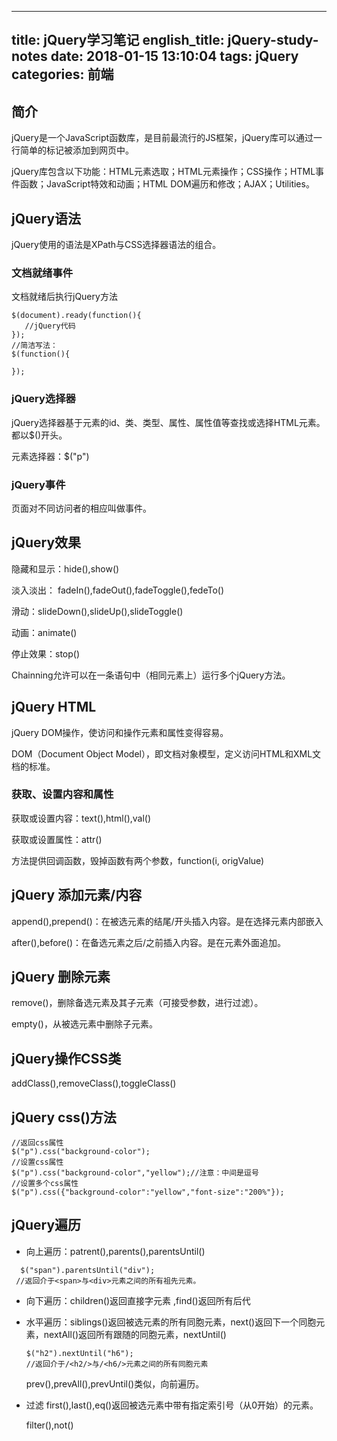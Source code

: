 
---
title: jQuery学习笔记
english_title: jQuery-study-notes
date: 2018-01-15 13:10:04
tags: jQuery
categories: 前端
---
## 简介
jQuery是一个JavaScript函数库，是目前最流行的JS框架，jQuery库可以通过一行简单的标记被添加到网页中。

jQuery库包含以下功能：HTML元素选取；HTML元素操作；CSS操作；HTML事件函数；JavaScript特效和动画；HTML DOM遍历和修改；AJAX；Utilities。

## jQuery语法
jQuery使用的语法是XPath与CSS选择器语法的组合。

### 文档就绪事件
文档就绪后执行jQuery方法
```
$(document).ready(function(){
   //jQuery代码 
});
//简洁写法：
$(function(){
    
});
```
### jQuery选择器
jQuery选择器基于元素的id、类、类型、属性、属性值等查找或选择HTML元素。都以$()开头。

元素选择器：$("p")

### jQuery事件
页面对不同访问者的相应叫做事件。

## jQuery效果
隐藏和显示：hide(),show() 

淡入淡出： fadeIn(),fadeOut(),fadeToggle(),fedeTo()

滑动：slideDown(),slideUp(),slideToggle()

动画：animate()

停止效果：stop()

Chainning允许可以在一条语句中（相同元素上）运行多个jQuery方法。

## jQuery HTML
jQuery DOM操作，使访问和操作元素和属性变得容易。

DOM（Document Object Model），即文档对象模型，定义访问HTML和XML文档的标准。
### 获取、设置内容和属性
获取或设置内容：text(),html(),val()

获取或设置属性：attr()

方法提供回调函数，毁掉函数有两个参数，function(i, origValue)

## jQuery 添加元素/内容
append(),prepend()：在被选元素的结尾/开头插入内容。是在选择元素内部嵌入

after(),before()：在备选元素之后/之前插入内容。是在元素外面追加。


## jQuery 删除元素

remove()，删除备选元素及其子元素（可接受参数，进行过滤）。

empty()，从被选元素中删除子元素。


## jQuery操作CSS类
addClass(),removeClass(),toggleClass()

## jQuery css()方法
```
//返回css属性
$("p").css("background-color");
//设置css属性
$("p").css("background-color","yellow");//注意：中间是逗号
//设置多个css属性
$("p").css({"background-color":"yellow","font-size":"200%"});
```
## jQuery遍历
- 向上遍历：patrent(),parents(),parentsUntil()
```
  $("span").parentsUntil("div");
 //返回介于<span>与<div>元素之间的所有祖先元素。
```
- 向下遍历：children()返回直接字元素  ,find()返回所有后代

- 水平遍历：siblings()返回被选元素的所有同胞元素，next()返回下一个同胞元素，nextAll()返回所有跟随的同胞元素，nextUntil()
   ```
   $("h2").nextUntil("h6");
   //返回介于/<h2/>与/<h6/>元素之间的所有同胞元素
   ```
    prev(),prevAll(),prevUntil()类似，向前遍历。

- 过滤
   first(),last(),eq()返回被选元素中带有指定索引号（从0开始）的元素。

   filter(),not()












